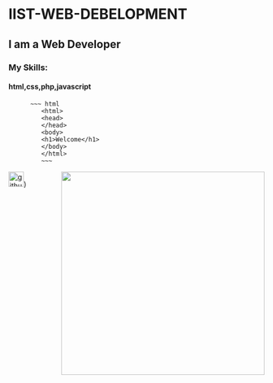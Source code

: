 # IIST-WEB-DEBELOPMENT
## I am a Web Developer
### My Skills:
#### html,css,php,javascript
          ~~~ html
             <html>
             <head>
             </head>
             <body>
             <h1>Welcome</h1>
             </body>
             </html>
             ~~~
             
             
<img align="right" width="400" src ="https://i.pinimg.com/originals/e4/26/70/e426702edf874b181aced1e2fa5c6cde.gif">


[<img src='https://cdn.jsdelivr.net/npm/simple-icons@3.0.1/icons/github.svg' alt='github' height='30'>](https://github.com/Jahidul-Islam-Joy))
